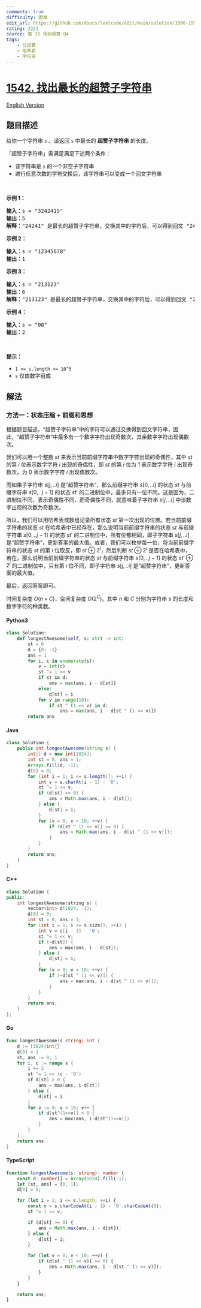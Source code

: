 ```yaml
---
comments: true
difficulty: 困难
edit_url: https://github.com/doocs/leetcode/edit/main/solution/1500-1599/1542.Find%20Longest%20Awesome%20Substring/README.md
rating: 2221
source: 第 32 场双周赛 Q4
tags:
    - 位运算
    - 哈希表
    - 字符串
---
```


<!-- problem:start -->

# [1542. 找出最长的超赞子字符串](https://leetcode.cn/problems/find-longest-awesome-substring)

[English Version](/solution/1500-1599/1542.Find%20Longest%20Awesome%20Substring/README_EN.md)

## 题目描述

<!-- description:start -->

<p>给你一个字符串 <code>s</code> 。请返回 <code>s</code> 中最长的 <strong>超赞子字符串</strong> 的长度。</p>

<p>「超赞子字符串」需满足满足下述两个条件：</p>

<ul>
	<li>该字符串是 <code>s</code> 的一个非空子字符串</li>
	<li>进行任意次数的字符交换后，该字符串可以变成一个回文字符串</li>
</ul>

<p>&nbsp;</p>

<p><strong>示例 1：</strong></p>

<pre><strong>输入：</strong>s = &quot;3242415&quot;
<strong>输出：</strong>5
<strong>解释：</strong>&quot;24241&quot; 是最长的超赞子字符串，交换其中的字符后，可以得到回文 &quot;24142&quot;
</pre>

<p><strong>示例 2：</strong></p>

<pre><strong>输入：</strong>s = &quot;12345678&quot;
<strong>输出：</strong>1
</pre>

<p><strong>示例 3：</strong></p>

<pre><strong>输入：</strong>s = &quot;213123&quot;
<strong>输出：</strong>6
<strong>解释：</strong>&quot;213123&quot; 是最长的超赞子字符串，交换其中的字符后，可以得到回文 &quot;231132&quot;
</pre>

<p><strong>示例 4：</strong></p>

<pre><strong>输入：</strong>s = &quot;00&quot;
<strong>输出：</strong>2
</pre>

<p>&nbsp;</p>

<p><strong>提示：</strong></p>

<ul>
	<li><code>1 &lt;= s.length &lt;= 10^5</code></li>
	<li><code>s</code> 仅由数字组成</li>
</ul>

<!-- description:end -->

## 解法

<!-- solution:start -->

### 方法一：状态压缩 + 前缀和思想

根据题目描述，“超赞子字符串”中的字符可以通过交换得到回文字符串，因此，“超赞子字符串”中最多有一个数字字符出现奇数次，其余数字字符出现偶数次。

我们可以用一个整数 $st$ 来表示当前前缀字符串中数字字符出现的奇偶性，其中 $st$ 的第 $i$ 位表示数字字符 $i$ 出现的奇偶性，即 $st$ 的第 $i$ 位为 $1$ 表示数字字符 $i$ 出现奇数次，为 $0$ 表示数字字符 $i$ 出现偶数次。

而如果子字符串 $s[j,..i]$ 是“超赞字符串”，那么前缀字符串 $s[0,..i]$ 的状态 $st$ 与前缀字符串 $s[0,..j-1]$ 的状态 $st'$ 的二进制位中，最多只有一位不同。这是因为，二进制位不同，表示奇偶性不同，而奇偶性不同，就意味着子字符串 $s[j,..i]$ 中该数字出现的次数为奇数次。

所以，我们可以用哈希表或数组记录所有状态 $st$ 第一次出现的位置。若当前前缀字符串的状态 $st$ 在哈希表中已经存在，那么说明当前前缀字符串的状态 $st$ 与前缀字符串 $s[0,..j-1]$ 的状态 $st'$ 的二进制位中，所有位都相同，即子字符串 $s[j,..i]$ 是“超赞字符串”，更新答案的最大值。或者，我们可以枚举每一位，将当前前缀字符串的状态 $st$ 的第 $i$ 位取反，即 $st \oplus 2^i$，然后判断 $st \oplus 2^i$ 是否在哈希表中，若在，那么说明当前前缀字符串的状态 $st$ 与前缀字符串 $s[0,..j-1]$ 的状态 $st' \oplus 2^i$ 的二进制位中，只有第 $i$ 位不同，即子字符串 $s[j,..i]$ 是“超赞字符串”，更新答案的最大值。

最后，返回答案即可。

时间复杂度 $O(n \times C)$，空间复杂度 $O(2^C)$。其中 $n$ 和 $C$ 分别为字符串 $s$ 的长度和数字字符的种类数。

<!-- tabs:start -->

#### Python3

```python
class Solution:
    def longestAwesome(self, s: str) -> int:
        st = 0
        d = {0: -1}
        ans = 1
        for i, c in enumerate(s):
            v = int(c)
            st ^= 1 << v
            if st in d:
                ans = max(ans, i - d[st])
            else:
                d[st] = i
            for v in range(10):
                if st ^ (1 << v) in d:
                    ans = max(ans, i - d[st ^ (1 << v)])
        return ans
```

#### Java

```java
class Solution {
    public int longestAwesome(String s) {
        int[] d = new int[1024];
        int st = 0, ans = 1;
        Arrays.fill(d, -1);
        d[0] = 0;
        for (int i = 1; i <= s.length(); ++i) {
            int v = s.charAt(i - 1) - '0';
            st ^= 1 << v;
            if (d[st] >= 0) {
                ans = Math.max(ans, i - d[st]);
            } else {
                d[st] = i;
            }
            for (v = 0; v < 10; ++v) {
                if (d[st ^ (1 << v)] >= 0) {
                    ans = Math.max(ans, i - d[st ^ (1 << v)]);
                }
            }
        }
        return ans;
    }
}
```

#### C++

```cpp
class Solution {
public:
    int longestAwesome(string s) {
        vector<int> d(1024, -1);
        d[0] = 0;
        int st = 0, ans = 1;
        for (int i = 1; i <= s.size(); ++i) {
            int v = s[i - 1] - '0';
            st ^= 1 << v;
            if (~d[st]) {
                ans = max(ans, i - d[st]);
            } else {
                d[st] = i;
            }
            for (v = 0; v < 10; ++v) {
                if (~d[st ^ (1 << v)]) {
                    ans = max(ans, i - d[st ^ (1 << v)]);
                }
            }
        }
        return ans;
    }
};
```

#### Go

```go
func longestAwesome(s string) int {
	d := [1024]int{}
	d[0] = 1
	st, ans := 0, 1
	for i, c := range s {
		i += 2
		st ^= 1 << (c - '0')
		if d[st] > 0 {
			ans = max(ans, i-d[st])
		} else {
			d[st] = i
		}
		for v := 0; v < 10; v++ {
			if d[st^(1<<v)] > 0 {
				ans = max(ans, i-d[st^(1<<v)])
			}
		}
	}
	return ans
}
```

#### TypeScript

```ts
function longestAwesome(s: string): number {
    const d: number[] = Array(1024).fill(-1);
    let [st, ans] = [0, 1];
    d[0] = 0;

    for (let i = 1; i <= s.length; ++i) {
        const v = s.charCodeAt(i - 1) - '0'.charCodeAt(0);
        st ^= 1 << v;

        if (d[st] >= 0) {
            ans = Math.max(ans, i - d[st]);
        } else {
            d[st] = i;
        }

        for (let v = 0; v < 10; ++v) {
            if (d[st ^ (1 << v)] >= 0) {
                ans = Math.max(ans, i - d[st ^ (1 << v)]);
            }
        }
    }

    return ans;
}
```

<!-- tabs:end -->

<!-- solution:end -->

<!-- problem:end -->
